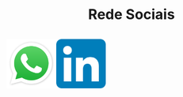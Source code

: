 <h1 align="center">Rede Sociais</h1>

<div align="center" style="text-align: center; margin: auto; display: inline-flex;">
 
[<img style="display: flex;" title="WhatsApp" src="Imgs/WhatsApp.svg" alt="WhatsApp"  width="100" height="100">](https://wa.me/5543999510624)

[<img style="display: flex;" title="Linkedin" src="Imgs/LinkedIn_icon.svg" alt="Linkedin"  width="100" height="100">](https://www.linkedin.com/in/rafael-h-7b109a265/)

</div>
